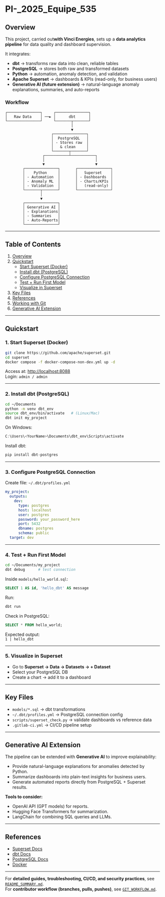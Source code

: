 # PI-_2025_Equipe_535

## Overview
This project, carried out**with Vinci Energies**, sets up a **data analytics pipeline** for data quality and dashboard supervision.

It integrates:
- **dbt** → transforms raw data into clean, reliable tables  
- **PostgreSQL** → stores both raw and transformed datasets  
- **Python** → automation, anomaly detection, and validation  
- **Apache Superset** → dashboards & KPIs (read-only, for business users)  
- **Generative AI (future extension)** → natural-language anomaly explanations, summaries, and auto-reports  

### Workflow
```text
┌───────────────┐     ┌───────────────┐
│   Raw Data    │ ──► │      dbt      │
└───────────────┘     └───────┬───────┘
                              │
                              ▼
                     ┌───────────────┐
                     │  PostgreSQL   │
                     │ - Stores raw  │
                     │   & clean     │
                     └───────┬───────┘
                 ┌───────────┴───────────┐
                 │                       │
                 ▼                       ▼
        ┌───────────────┐       ┌───────────────┐
        │    Python     │       │   Superset    │
        │ - Automation  │       │ - Dashboards  │
        │ - Anomaly ML  │       │ - Charts/KPIs │
        │ - Validation  │       │   (read-only) │
        └───────┬───────┘       └───────────────┘
                │
                ▼
        ┌───────────────┐
        │ Generative AI │
        │ - Explanations│
        │ - Summaries   │
        │ - Auto-Reports│
        └───────────────┘
```

---

## Table of Contents
1. [Overview](#overview)  
2. [Quickstart](#quickstart)  
   - [Start Superset (Docker)](#1-start-superset-docker)  
   - [Install dbt (PostgreSQL)](#2-install-dbt-postgresql)  
   - [Configure PostgreSQL Connection](#3-configure-postgresql-connection)  
   - [Test + Run First Model](#4-test--run-first-model)  
   - [Visualize in Superset](#5-visualize-in-superset)  
3. [Key Files](#key-files)  
4. [References](#references)  
5. [Working with Git](GIT_WORKFLOW.md)  
6. [Generative AI Extension](#generative-ai-extension)  

---

## Quickstart

### 1. Start Superset (Docker)
```bash
git clone https://github.com/apache/superset.git
cd superset
docker compose -f docker-compose-non-dev.yml up -d
```
Access at: [http://localhost:8088](http://localhost:8088)  
Login: `admin / admin`

---

### 2. Install dbt (PostgreSQL)
```bash
cd ~/Documents
python -m venv dbt_env
source dbt_env/bin/activate   # (Linux/Mac)
dbt init my_project
```
On Windows:
```powershell
C:\Users\<YourName>\Documents\dbt_env\Scripts\activate
```
Install dbt:
```bash
pip install dbt-postgres
```

---

### 3. Configure PostgreSQL Connection
Create file: `~/.dbt/profiles.yml`  
```yaml
my_project:
  outputs:
    dev:
      type: postgres
      host: localhost
      user: postgres
      password: your_password_here
      port: 5432
      dbname: postgres
      schema: public
  target: dev
```

---

### 4. Test + Run First Model
```bash
cd ~/Documents/my_project
dbt debug      # test connection
```

Inside `models/hello_world.sql`:
```sql
SELECT 1 AS id, 'hello_dbt' AS message
```

Run:
```bash
dbt run
```

Check in PostgreSQL:
```sql
SELECT * FROM hello_world;
```
Expected output:  
`1 | hello_dbt`

---

### 5. Visualize in Superset
- Go to **Superset → Data → Datasets → + Dataset**  
- Select your PostgreSQL DB  
- Create a chart → add it to a dashboard  

---

## Key Files
- `models/*.sql` → dbt transformations  
- `~/.dbt/profiles.yml` → PostgreSQL connection config  
- `scripts/superset_check.py` → validate dashboards vs reference data  
- `.gitlab-ci.yml` → CI/CD pipeline setup  

---

## Generative AI Extension
The pipeline can be extended with **Generative AI** to improve explainability:  
- Provide natural-language explanations for anomalies detected by Python.  
- Summarize dashboards into plain-text insights for business users.  
- Generate automated reports directly from PostgreSQL + Superset results.  

**Tools to consider:**  
- OpenAI API (GPT models) for reports.  
- Hugging Face Transformers for summarization.  
- LangChain for combining SQL queries and LLMs.  

---

## References
- [Superset Docs](https://superset.apache.org/docs/)  
- [dbt Docs](https://docs.getdbt.com/)  
- [PostgreSQL Docs](https://www.postgresql.org/docs/)  
- [Docker](https://docs.docker.com/desktop/)  

---

For **detailed guides, troubleshooting, CI/CD, and security practices**, see [`README_SUMMARY.md`](README_SUMMARY.md).  
For **contributor workflow (branches, pulls, pushes)**, see [`GIT_WORKFLOW.md`](GIT_WORKFLOW.md).  

